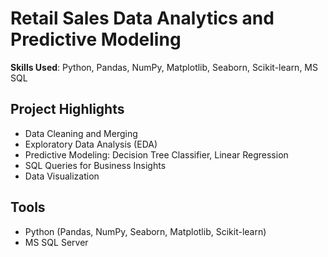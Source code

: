 
# Retail Sales Data Analytics and Predictive Modeling

**Skills Used**: Python, Pandas, NumPy, Matplotlib, Seaborn, Scikit-learn, MS SQL

## Project Highlights
- Data Cleaning and Merging
- Exploratory Data Analysis (EDA)
- Predictive Modeling: Decision Tree Classifier, Linear Regression
- SQL Queries for Business Insights
- Data Visualization

## Tools
- Python (Pandas, NumPy, Seaborn, Matplotlib, Scikit-learn)
- MS SQL Server
